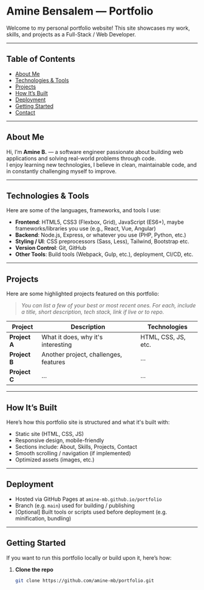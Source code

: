 # Amine Bensalem — Portfolio

Welcome to my personal portfolio website! This site showcases my work, skills, and projects as a Full-Stack / Web Developer.  

---

## Table of Contents

- [About Me](#about-me)  
- [Technologies & Tools](#technologies--tools)  
- [Projects](#projects)  
- [How It’s Built](#how-its-built)  
- [Deployment](#deployment)  
- [Getting Started](#getting-started)  
- [Contact](#contact)  

---

## About Me

Hi, I’m **Amine B.** — a software engineer passionate about building web applications and solving real-world problems through code.  
I enjoy learning new technologies, I believe in clean, maintainable code, and in constantly challenging myself to improve.  

---

## Technologies & Tools

Here are some of the languages, frameworks, and tools I use:

- **Frontend**: HTML5, CSS3 (Flexbox, Grid), JavaScript (ES6+), maybe frameworks/libraries you use (e.g., React, Vue, Angular)  
- **Backend**: Node.js, Express, or whatever you use (PHP, Python, etc.)  
- **Styling / UI**: CSS preprocessors (Sass, Less), Tailwind, Bootstrap etc.  
- **Version Control**: Git, GitHub  
- **Other Tools**: Build tools (Webpack, Gulp, etc.), deployment, CI/CD, etc.  

---

## Projects

Here are some highlighted projects featured on this portfolio:

> *You can list a few of your best or most recent ones. For each, include a title, short description, tech stack, link if live or to repo.*

| Project | Description | Technologies |
|---|---|---|
| **Project A** | What it does, why it's interesting | HTML, CSS, JS, etc. |
| **Project B** | Another project, challenges, features | … |
| **Project C** | … | … |

---

## How It’s Built

Here’s how this portfolio site is structured and what it's built with:

- Static site (HTML, CSS, JS)  
- Responsive design, mobile-friendly  
- Sections include: About, Skills, Projects, Contact  
- Smooth scrolling / navigation (if implemented)  
- Optimized assets (images, etc.)  

---

## Deployment

- Hosted via GitHub Pages at `amine-mb.github.io/portfolio`  
- Branch (e.g. `main`) used for building / publishing  
- [Optional] Built tools or scripts used before deployment (e.g. minification, bundling)  

---

## Getting Started

If you want to run this portfolio locally or build upon it, here’s how:

1. **Clone the repo**

   ```bash
   git clone https://github.com/amine-mb/portfolio.git
